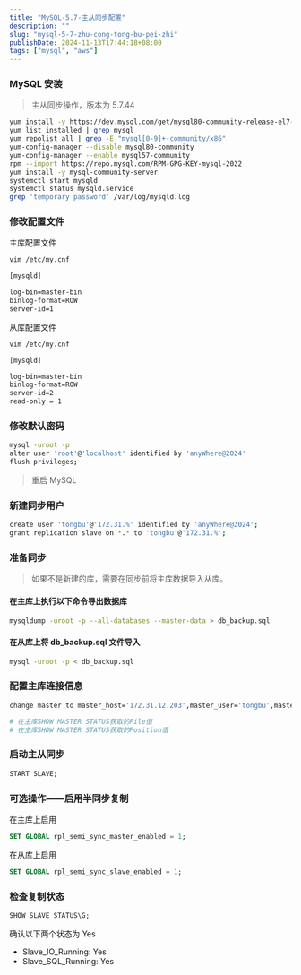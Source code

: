 ```yaml
---
title: "MySQL-5.7-主从同步配置"
description: ""
slug: "mysql-5-7-zhu-cong-tong-bu-pei-zhi"
publishDate: 2024-11-13T17:44:18+08:00
tags: ["mysql", "aws"]
---
```


### MySQL 安装

>主从同步操作，版本为 5.7.44

```bash
yum install -y https://dev.mysql.com/get/mysql80-community-release-el7-3.noarch.rpm
yum list installed | grep mysql
yum repolist all | grep -E "mysql[0-9]+-community/x86"
yum-config-manager --disable mysql80-community
yum-config-manager --enable mysql57-community
rpm --import https://repo.mysql.com/RPM-GPG-KEY-mysql-2022
yum install -y mysql-community-server
systemctl start mysqld
systemctl status mysqld.service
grep 'temporary password' /var/log/mysqld.log
```

### 修改配置文件

主库配置文件

```bash
vim /etc/my.cnf

[mysqld]

log-bin=master-bin
binlog-format=ROW
server-id=1
```

从库配置文件

```bash
vim /etc/my.cnf

[mysqld]

log-bin=master-bin
binlog-format=ROW
server-id=2
read-only = 1
```
### 修改默认密码

```bash
mysql -uroot -p
alter user 'root'@'localhost' identified by 'anyWhere@2024'
flush privileges;
```

>重启 MySQL

### 新建同步用户

```bash
create user 'tongbu'@'172.31.%' identified by 'anyWhere@2024';
grant replication slave on *.* to 'tongbu'@'172.31.%';
```

### 准备同步

> 如果不是新建的库，需要在同步前将主库数据导入从库。


#### 在主库上执行以下命令导出数据库

```bash
mysqldump -uroot -p --all-databases --master-data > db_backup.sql
```

#### 在从库上将 db_backup.sql 文件导入

```bash
mysql -uroot -p < db_backup.sql
```

### 配置主库连接信息

```bash
change master to master_host='172.31.12.203',master_user='tongbu',master_password='anyWhere@2024',master_log_file='master-bin.000001', master_log_pos=613;

# 在主库SHOW MASTER STATUS获取的File值
# 在主库SHOW MASTER STATUS获取的Position值
```

### 启动主从同步

```bash
START SLAVE;
```

### 可选操作——启用半同步复制

在主库上启用

```sql
SET GLOBAL rpl_semi_sync_master_enabled = 1;
```

在从库上启用

```sql
SET GLOBAL rpl_semi_sync_slave_enabled = 1;
```

### 检查复制状态

```sql
SHOW SLAVE STATUS\G;
```

确认以下两个状态为 Yes

- Slave_IO_Running: Yes
- Slave_SQL_Running: Yes